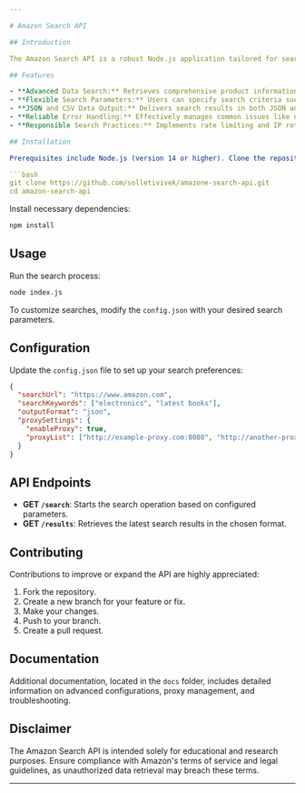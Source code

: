 ```yaml
---

# Amazon Search API

## Introduction

The Amazon Search API is a robust Node.js application tailored for searching and extracting product data from Amazon's website. It's designed to aid developers in acquiring detailed product information for use in data analysis, market research, and e-commerce applications.

## Features

- **Advanced Data Search:** Retrieves comprehensive product information, including names, prices, descriptions, ratings, and reviews.
- **Flexible Search Parameters:** Users can specify search criteria such as keywords, categories, or specific products.
- **JSON and CSV Data Output:** Delivers search results in both JSON and CSV formats for versatile data handling.
- **Reliable Error Handling:** Effectively manages common issues like network interruptions or website structure changes.
- **Responsible Search Practices:** Implements rate limiting and IP rotation to maintain compliance with Amazon's website policies.

## Installation

Prerequisites include Node.js (version 14 or higher). Clone the repository:

```bash
git clone https://github.com/solletivivek/amazone-search-api.git
cd amazon-search-api
```

Install necessary dependencies:

```bash
npm install
```

## Usage

Run the search process:

```bash
node index.js
```

To customize searches, modify the `config.json` with your desired search parameters.

## Configuration

Update the `config.json` file to set up your search preferences:

```json
{
  "searchUrl": "https://www.amazon.com",
  "searchKeywords": ["electronics", "latest books"],
  "outputFormat": "json",
  "proxySettings": {
    "enableProxy": true,
    "proxyList": ["http://example-proxy.com:8080", "http://another-proxy.com:8080"]
  }
}
```

## API Endpoints

- **GET `/search`**: Starts the search operation based on configured parameters.
- **GET `/results`**: Retrieves the latest search results in the chosen format.

## Contributing

Contributions to improve or expand the API are highly appreciated:

1. Fork the repository.
2. Create a new branch for your feature or fix.
3. Make your changes.
4. Push to your branch.
5. Create a pull request.

## Documentation

Additional documentation, located in the `docs` folder, includes detailed information on advanced configurations, proxy management, and troubleshooting.

## Disclaimer

The Amazon Search API is intended solely for educational and research purposes. Ensure compliance with Amazon's terms of service and legal guidelines, as unauthorized data retrieval may breach these terms.

---
```

